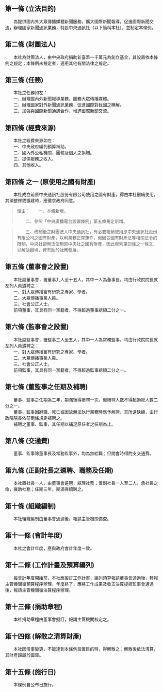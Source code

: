 第一條 (立法目的)
-----------------
　　為提供國內外大眾傳播媒體新聞服務，擴大國際新聞報導，促進國際新聞交流，辦理國家新聞通訊業務，特設中央通訊社（以下簡稱本社），並制定本條例。  


第二條 (財團法人)
-----------------
　　本社為財團法人，由中央政府捐助新臺幣一千萬元為創立基金，其設置依本條例之規定；本條例未規定者，適用其他有關法律之規定。  


第三條 (任務)
-------------
　　本社之任務如左：  
　　一、辦理國內外新聞報導業務，服務大眾傳播媒體。  
　　二、辦理國家對外新聞通訊業務，促進國際對我國之瞭解。  
　　三、加強與國際新聞通訊合作，增進國際新聞交流。  


第四條 (經費來源)
-----------------
　　本社之經費來源如左：  
　　一、中央政府編列預算補助。  
　　二、國內外公私機關、團體及個人之捐贈。  
　　三、提供服務之收入。  
　　四、其他收入。  


第四條 之一 (原使用之國有財產)
------------------------------
　　本社成立前原中央通訊社股份有限公司使用之國有財產，得由本社繼續使用，其須整修或擴建時，應徵求政府同意。  
> 理由：　　一、本條新增。

> 　　二、參照「中央廣播電台設置條例」第五條規定新增。

> 　　三、改制後之財團法人中央通訊社，有必要繼續使用原中央通訊社股份有限公司之國有財產，以利業務正常運作，但因受國有財產法等相關法令的限制，中央社卻無法使用原中央社之國有財產，因此增列第四條之一條文，以解決困境，俾有助於社務發展。



第五條 (董事會之設置)
---------------------
　　本社設董事會，置董事九人至十五人，其中一人為董事長，均由行政院院長就左列人員遴聘之：  
　　一、對大眾傳播富有研究之專家、學者。  
　　二、大眾傳播事業人員。  
　　三、社會公正人士。  
　　前項董事，其具有同一黨籍者，不得超過董事總額二分之一。  


第六條 (監事會之設置)
---------------------
　　本社設監事會，置監事三人至五人，其中一人為常務監事，均由行政院院長就左列人員遴聘之：  
　　一、對大眾傳播富有研究之專家、學者。  
　　二、大眾傳播事業人員。  
　　三、社會公正人士。  
　　前項監事，其具有同一黨籍者，不得超過監事總額二分之一。  


第七條 (董監事之任期及補聘)
---------------------------
　　董事、監事之任期為三年，期滿後得續聘一次，但續聘人數不得超過總人數二分之一。  
　　董事、監事因辭職、死亡或因故無法執行業務時應予解聘，其所遺缺額，由行政院院長依前兩條規定補聘之。  
　　補聘之董事、監事，其任期以補足原任者之任期為止。  


第八條 (交通費)
---------------
　　董事、監事除董事長及常務監事外，均為無給職；但開會時得酌支交通費。  


第九條 (正副社長之遴聘、職務及任期)
-----------------------------------
　　本社置社長一人，由董事會遴聘，綜理社務；置副社長一人至二人，承社長之命，襄助社務；任期三年，期滿得續聘之。  


第十條 (組織編制)
-----------------
　　本社組織編制由董事會通過後，報請主管機關備查。  


第十一條 (會計年度)
-------------------
　　本社之會計年度，應與政府會計年度一致。  


第十二條 (工作計畫及預算編列)
-----------------------------
　　每會計年度開始前，本社應擬訂工作計畫，編列預算報請董事會通過後，轉報主管機關循預算程序辦理。年度終了，應將工作成果及收支決算提經監事會通過後，報請主管機關循決算程序辦理。  


第十三條 (捐助章程)
-------------------
　　本社捐助章程由董事會擬訂，報請主管機關核定之。  


第十四條 (解散之清算財產)
-------------------------
　　本社因情事變更，不能達到本條例設置目的時，得解散之；解散後依法清算，其財產歸屬於國庫。  


第十五條 (施行日)
-----------------
　　本條例自公布日施行。
